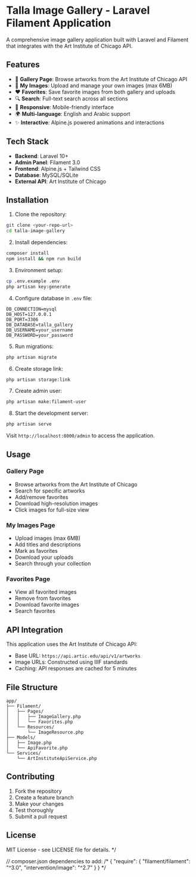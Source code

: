 # Talla Image Gallery - Laravel Filament Application

A comprehensive image gallery application built with Laravel and Filament that integrates with the Art Institute of Chicago API.

## Features

- 🎨 **Gallery Page**: Browse artworks from the Art Institute of Chicago API
- 📁 **My Images**: Upload and manage your own images (max 6MB)
- ❤️ **Favorites**: Save favorite images from both gallery and uploads
- 🔍 **Search**: Full-text search across all sections
- 📱 **Responsive**: Mobile-friendly interface
- 🌍 **Multi-language**: English and Arabic support
- ✨ **Interactive**: Alpine.js powered animations and interactions

## Tech Stack

- **Backend**: Laravel 10+
- **Admin Panel**: Filament 3.0
- **Frontend**: Alpine.js + Tailwind CSS
- **Database**: MySQL/SQLite
- **External API**: Art Institute of Chicago

## Installation

1. Clone the repository:
```bash
git clone <your-repo-url>
cd talla-image-gallery
```

2. Install dependencies:
```bash
composer install
npm install && npm run build
```

3. Environment setup:
```bash
cp .env.example .env
php artisan key:generate
```

4. Configure database in `.env` file:
```env
DB_CONNECTION=mysql
DB_HOST=127.0.0.1
DB_PORT=3306
DB_DATABASE=talla_gallery
DB_USERNAME=your_username
DB_PASSWORD=your_password
```

5. Run migrations:
```bash
php artisan migrate
```

6. Create storage link:
```bash
php artisan storage:link
```

7. Create admin user:
```bash
php artisan make:filament-user
```

8. Start the development server:
```bash
php artisan serve
```

Visit `http://localhost:8000/admin` to access the application.

## Usage

### Gallery Page
- Browse artworks from the Art Institute of Chicago
- Search for specific artworks
- Add/remove favorites
- Download high-resolution images
- Click images for full-size view

### My Images Page
- Upload images (max 6MB)
- Add titles and descriptions
- Mark as favorites
- Download your uploads
- Search through your collection

### Favorites Page
- View all favorited images
- Remove from favorites
- Download favorite images
- Search favorites

## API Integration

This application uses the Art Institute of Chicago API:
- Base URL: `https://api.artic.edu/api/v1/artworks`
- Image URLs: Constructed using IIIF standards
- Caching: API responses are cached for 5 minutes

## File Structure

```
app/
├── Filament/
│   ├── Pages/
│   │   ├── ImageGallery.php
│   │   └── Favorites.php
│   └── Resources/
│       └── ImageResource.php
├── Models/
│   ├── Image.php
│   └── ApiFavorite.php
└── Services/
    └── ArtInstituteApiService.php
```

## Contributing

1. Fork the repository
2. Create a feature branch
3. Make your changes
4. Test thoroughly
5. Submit a pull request

## License

MIT License - see LICENSE file for details.
*/

// composer.json dependencies to add:
/*
{
    "require": {
        "filament/filament": "^3.0",
        "intervention/image": "^2.7"
    }
}
*/
